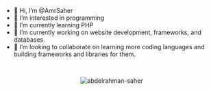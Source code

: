 - 👋 Hi, I’m @AmrSaher
- 👀 I’m interested in programming
- 🌱 I’m currently learning PHP
- 🔭 I’m currently working on website development, frameworks, and databases.
- 👯 I’m looking to collaborate on learning more coding languages and building frameworks and libraries for them.

<br>
<p align="center"><img align="center" src="https://github-readme-stats.vercel.app/api/top-langs?username=AmrSaher&show_icons=true&locale=en&layout=compact" alt="abdelrahman-saher" /></p>

<!---
AmrSaher/AmrSaher is a ✨ special ✨ repository because its `README.md` (this file) appears on your GitHub profile.
You can click the Preview link to take a look at your changes.
--->
